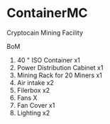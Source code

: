 # ContainerMC
Cryptocain Mining Facility

BoM
1. 40 " ISO Container x1
2. Power Distribution Cabinet x1
3. Mining Rack for 20 Miners x1
4. Air intake x2
5. Filerbox x2
6. Fans X
7. Fan Cover x1
8. Lighting x2
